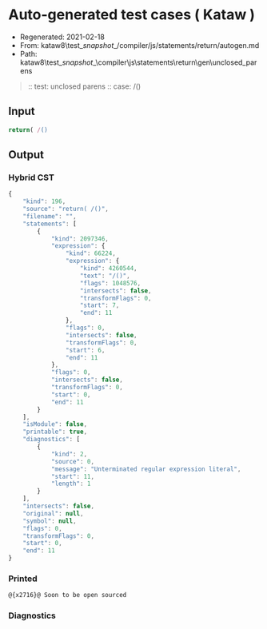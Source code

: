 # Auto-generated test cases ( Kataw )
- Regenerated: 2021-02-18
- From: kataw8\test\__snapshot__/compiler/js/statements/return/autogen.md
- Path: kataw8\test\__snapshot__\compiler\js\statements\return\gen\unclosed_parens
> :: test: unclosed parens
> :: case: /()
## Input

`````js
return( /()
`````

## Output

### Hybrid CST


```javascript
{
    "kind": 196,
    "source": "return( /()",
    "filename": "",
    "statements": [
        {
            "kind": 2097346,
            "expression": {
                "kind": 66224,
                "expression": {
                    "kind": 4260544,
                    "text": "/()",
                    "flags": 1048576,
                    "intersects": false,
                    "transformFlags": 0,
                    "start": 7,
                    "end": 11
                },
                "flags": 0,
                "intersects": false,
                "transformFlags": 0,
                "start": 6,
                "end": 11
            },
            "flags": 0,
            "intersects": false,
            "transformFlags": 0,
            "start": 0,
            "end": 11
        }
    ],
    "isModule": false,
    "printable": true,
    "diagnostics": [
        {
            "kind": 2,
            "source": 0,
            "message": "Unterminated regular expression literal",
            "start": 11,
            "length": 1
        }
    ],
    "intersects": false,
    "original": null,
    "symbol": null,
    "flags": 0,
    "transformFlags": 0,
    "start": 0,
    "end": 11
}
```

  
### Printed


```javascript
@{x2716}@ Soon to be open sourced
```

  
### Diagnostics


```javascript

```

